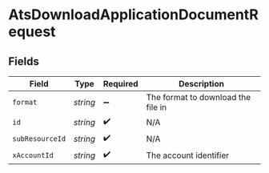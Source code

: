 # AtsDownloadApplicationDocumentRequest


## Fields

| Field                              | Type                               | Required                           | Description                        |
| ---------------------------------- | ---------------------------------- | ---------------------------------- | ---------------------------------- |
| `format`                           | *string*                           | :heavy_minus_sign:                 | The format to download the file in |
| `id`                               | *string*                           | :heavy_check_mark:                 | N/A                                |
| `subResourceId`                    | *string*                           | :heavy_check_mark:                 | N/A                                |
| `xAccountId`                       | *string*                           | :heavy_check_mark:                 | The account identifier             |